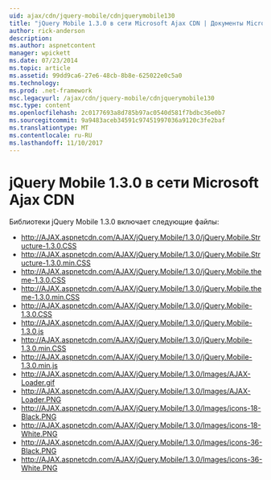 ```yaml
---
uid: ajax/cdn/jquery-mobile/cdnjquerymobile130
title: "jQuery Mobile 1.3.0 в сети Microsoft Ajax CDN | Документы Microsoft"
author: rick-anderson
description: 
ms.author: aspnetcontent
manager: wpickett
ms.date: 07/23/2014
ms.topic: article
ms.assetid: 99dd9ca6-27e6-48cb-8b8e-625022e0c5a0
ms.technology: 
ms.prod: .net-framework
msc.legacyurl: /ajax/cdn/jquery-mobile/cdnjquerymobile130
msc.type: content
ms.openlocfilehash: 2c0177693a8d785b97ac0540d581f7bdbc36e0b7
ms.sourcegitcommit: 9a9483aceb34591c97451997036a9120c3fe2baf
ms.translationtype: MT
ms.contentlocale: ru-RU
ms.lasthandoff: 11/10/2017
---
```

<a name="jquery-mobile-130-on-the-microsoft-ajax-cdn"></a>jQuery Mobile 1.3.0 в сети Microsoft Ajax CDN
====================
Библиотеки jQuery Mobile 1.3.0 включает следующие файлы:

- http://AJAX.aspnetcdn.com/AJAX/jQuery.Mobile/1.3.0/jQuery.Mobile.Structure-1.3.0.CSS
- http://AJAX.aspnetcdn.com/AJAX/jQuery.Mobile/1.3.0/jQuery.Mobile.Structure-1.3.0.min.CSS
- http://AJAX.aspnetcdn.com/AJAX/jQuery.Mobile/1.3.0/jQuery.Mobile.theme-1.3.0.CSS
- http://AJAX.aspnetcdn.com/AJAX/jQuery.Mobile/1.3.0/jQuery.Mobile.theme-1.3.0.min.CSS
- http://AJAX.aspnetcdn.com/AJAX/jQuery.Mobile/1.3.0/jQuery.Mobile-1.3.0.CSS
- http://AJAX.aspnetcdn.com/AJAX/jQuery.Mobile/1.3.0/jQuery.Mobile-1.3.0.js
- http://AJAX.aspnetcdn.com/AJAX/jQuery.Mobile/1.3.0/jQuery.Mobile-1.3.0.min.CSS
- http://AJAX.aspnetcdn.com/AJAX/jQuery.Mobile/1.3.0/jQuery.Mobile-1.3.0.min.js
- http://AJAX.aspnetcdn.com/AJAX/jQuery.Mobile/1.3.0/Images/AJAX-Loader.gif
- http://AJAX.aspnetcdn.com/AJAX/jQuery.Mobile/1.3.0/Images/AJAX-Loader.PNG
- http://AJAX.aspnetcdn.com/AJAX/jQuery.Mobile/1.3.0/Images/icons-18-Black.PNG
- http://AJAX.aspnetcdn.com/AJAX/jQuery.Mobile/1.3.0/Images/icons-18-White.PNG
- http://AJAX.aspnetcdn.com/AJAX/jQuery.Mobile/1.3.0/Images/icons-36-Black.PNG
- http://AJAX.aspnetcdn.com/AJAX/jQuery.Mobile/1.3.0/Images/icons-36-White.PNG
